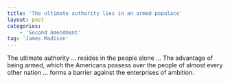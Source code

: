 ```yaml
---
title: 'The ultimate authority lies in an armed populace'
layout: post
categories:
    - 'Second Amendment'
tag: 'James Madison'
---
```


The ultimate authority … resides in the people alone … The advantage of being armed, which the Americans possess over the people of almost every other nation … forms a barrier against the enterprises of ambition.
